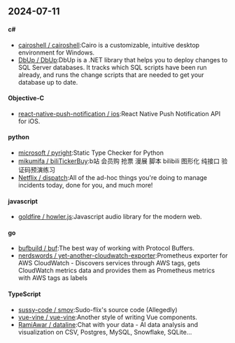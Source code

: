 ## 2024-07-11
#### c#
* [cairoshell / cairoshell](https://github.com/cairoshell/cairoshell):Cairo is a customizable, intuitive desktop environment for Windows.
* [DbUp / DbUp](https://github.com/DbUp/DbUp):DbUp is a .NET library that helps you to deploy changes to SQL Server databases. It tracks which SQL scripts have been run already, and runs the change scripts that are needed to get your database up to date.
#### Objective-C
* [react-native-push-notification / ios](https://github.com/react-native-push-notification/ios):React Native Push Notification API for iOS.
#### python
* [microsoft / pyright](https://github.com/microsoft/pyright):Static Type Checker for Python
* [mikumifa / biliTickerBuy](https://github.com/mikumifa/biliTickerBuy):b站 会员购 抢票 漫展 脚本 bilibili 图形化 纯接口 验证码预演练习
* [Netflix / dispatch](https://github.com/Netflix/dispatch):All of the ad-hoc things you're doing to manage incidents today, done for you, and much more!
#### javascript
* [goldfire / howler.js](https://github.com/goldfire/howler.js):Javascript audio library for the modern web.
#### go
* [bufbuild / buf](https://github.com/bufbuild/buf):The best way of working with Protocol Buffers.
* [nerdswords / yet-another-cloudwatch-exporter](https://github.com/nerdswords/yet-another-cloudwatch-exporter):Prometheus exporter for AWS CloudWatch - Discovers services through AWS tags, gets CloudWatch metrics data and provides them as Prometheus metrics with AWS tags as labels
#### TypeScript
* [sussy-code / smov](https://github.com/sussy-code/smov):Sudo-flix's source code (Allegedly)
* [vue-vine / vue-vine](https://github.com/vue-vine/vue-vine):Another style of writing Vue components.
* [RamiAwar / dataline](https://github.com/RamiAwar/dataline):Chat with your data - AI data analysis and visualization on CSV, Postgres, MySQL, Snowflake, SQLite...
